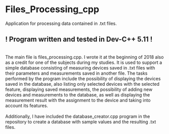# Files_Processing_cpp
Application for processing data contained in .txt files.

## ! Program written and tested in Dev-C++ 5.11 !

<br />
	The main file is files_processing.cpp. I wrote it at the beginning of 2018 also as a credit for one of the subjects during my studies. It is used to support a simple database consisting of measuring devices saved in .txt files with their parameters and measurements saved in another file. The tasks performed by the program include the possibility of displaying the devices saved in the database, also listing only selected devices with the selected feature, displaying saved measurements, the possibility of adding new devices and measurements to the database, as well as displaying the measurement result with the assignment to the device and taking into account its features.
<br /><br />
	Additionally, I have included the database_creator.cpp program in the repository to create a database with sample values and the resulting .txt files.
